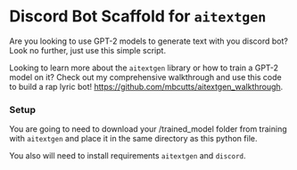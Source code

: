 # Discord Bot Scaffold for `aitextgen`

Are you looking to use GPT-2 models to generate text with you discord bot? Look no further, just use this simple script.

Looking to learn more about the `aitextgen` library or how to train a GPT-2 model on it? Check out my comprehensive walkthrough and use this code to build a rap lyric bot! https://github.com/mbcutts/aitextgen_walkthrough. 

### Setup
You are going to need to download your /trained_model folder from training with `aitextgen` and place it in the same directory as this python file. 

You also will need to install requirements `aitextgen` and `discord`. 

